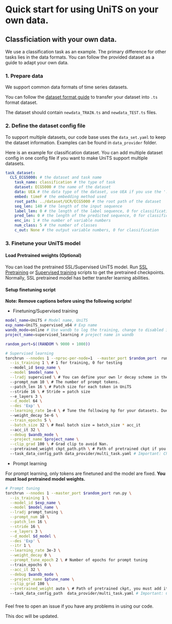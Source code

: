 # Quick start for using UniTS on your own data.

## Classficiation with your own data.

We use a classification task as an example. The primary difference for other tasks lies in the data formats. You can follow the provided dataset as a guide to adapt your own data.

### 1. Prepare data

We support common data formats of time series datasets.

You can follow the [dataset format guide](https://www.aeon-toolkit.org/en/latest/examples/datasets/data_loading.html) to transfer your dataset into `.ts` format dataset.

The dataset should contain `newdata_TRAIN.ts` and `newdata_TEST.ts` files.

### 2. Define the dataset config file

To support multiple datasets, our code base uses the `data_set.yaml` to keep the dataset information.
Examples can be found in `data_provider` folder.

Here is an example for classification dataset. You can add multiple dataset config in one config file if you want to make UniTS support multiple datasets.
```yaml
task_dataset:
  CLS_ECG5000: # the dataset and task name
    task_name: classification # the type of task
    dataset: ECG5000 # the name of the dataset
    data: UEA # the data type of the dataset, use UEA if you use the '.ts' file
    embed: timeF # the embedding method used
    root_path: ../dataset/UCR/ECG5000 # the root path of the dataset
    seq_len: 140 # the length of the input sequence
    label_len: 0 # the length of the label sequence, 0 for classification
    pred_len: 0 # the length of the predicted sequence, 0 for classification
    enc_in: 1 # the number of variable numbers
    num_class: 5 # the number of classes
    c_out: None # the output variable numbers, 0 for classification
```

### 3. Finetune your UniTS model

#### Load Pretrained weights (Optional)
You can load the pretrained SSL/Supervised UniTS model.
Run [SSL Pretraining]() or [Supervised training]() scripts to get the pretrained checkpoints.
Normally, SSL pretrained model has better transfer learning abilities.

#### Setup finetuning script

**Note: Remove captions before using the following scripts!**

- Finetuning/Supervised training
```bash
model_name=UniTS # Model name, UniTS
exp_name=UniTS_supervised_x64 # Exp name
wandb_mode=online # Use wandb to log the training, change to disabled if you don't want to use it
project_name=supervised_learning # preject name in wandb

random_port=$((RANDOM % 9000 + 1000))

# Supervised learning
torchrun --nnodes 1 --nproc-per-node=1  --master_port $random_port  run.py \
  --is_training 1 \ # 1 for training, 0 for testing
  --model_id $exp_name \
  --model $model_name \
  --lradj supervised \ # You can define your own lr decay scheme in the adjust_learning_rate function of utils/tools.py
  --prompt_num 10 \ # The number of prompt tokens.
  --patch_len 16 \ # Patch size for each token in UniTS
  --stride 16 \ # Stride = patch size
  --e_layers 3 \
  --d_model 64 \
  --des 'Exp' \
  --learning_rate 1e-4 \ # Tune the following hp for your datasets. Due to the high deverse nature of time series data, you might need to tune the hp for your new data.
  --weight_decay 5e-6 \
  --train_epochs 5 \
  --batch_size 32 \ # Real batch size = batch_size * acc_it
  --acc_it 32 \
  --debug $wandb_mode \
  --project_name $project_name \
  --clip_grad 100 \ # Grad clip to avoid Nan.
  --pretrained_weight ckpt_path.pth \ # Path of pretrained ckpt if you want to finetune the model, otherwise just remove it
  --task_data_config_path data_provider/multi_task.yaml # Important: Change to your_own_data_config.yaml

```

- Prompt learning

For prompt learning, only tokens are finetuned and the model are fixed.
**You must load pretrained model weights.**
```bash
# Prompt tuning
torchrun --nnodes 1 --master_port $random_port run.py \
  --is_training 1 \
  --model_id $exp_name \
  --model $model_name \
  --lradj prompt_tuning \
  --prompt_num 10 \
  --patch_len 16 \
  --stride 16 \
  --e_layers 3 \
  --d_model $d_model \
  --des 'Exp' \
  --itr 1 \
  --learning_rate 3e-3 \
  --weight_decay 0 \
  --prompt_tune_epoch 2 \ # Number of epochs for prompt tuning
  --train_epochs 0 \
  --acc_it 32 \
  --debug $wandb_mode \
  --project_name $ptune_name \
  --clip_grad 100 \
  --pretrained_weight auto \ # Path of pretrained ckpt, you must add it for prompt learning
  --task_data_config_path  data_provider/multi_task.yaml # Important: Change to your_own_data_config.yaml
```

###
Feel free to open an issue if you have any problems in using our code.

This doc will be updated.